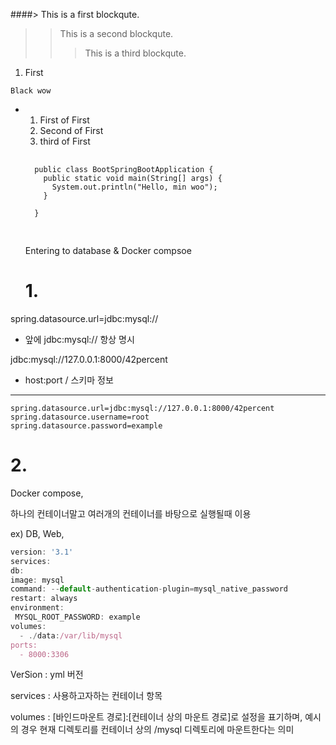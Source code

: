 ####> This is a first blockqute.
>	> This is a second blockqute.
>	>	> This is a third blockqute.

1. First

`````
Black wow
`````

* 1. First of First
    2. Second of First
    3. third of First
       

    <pre>
    <code>
    public class BootSpringBootApplication {
      public static void main(String[] args) {
        System.out.println("Hello, min woo");
      }
    
    }
    </code>
    </pre>
    Entering to database & Docker compsoe 

    # 1.

spring.datasource.url=jdbc:mysql://

- 앞에 jdbc:mysql:// 항상 명시

jdbc:mysql://127.0.0.1:8000/42percent 

- host:port / 스키마 정보

---

```
spring.datasource.url=jdbc:mysql://127.0.0.1:8000/42percent
spring.datasource.username=root
spring.datasource.password=example
```

# 2.

Docker compose,

하나의 컨테이너말고 여러개의 컨테이너를 바탕으로 실행될때  이용

 ex) DB, Web,

```jsx
version: '3.1'
services:
db:
image: mysql
command: --default-authentication-plugin=mysql_native_password
restart: always
environment:
 MYSQL_ROOT_PASSWORD: example
volumes:
  - ./data:/var/lib/mysql
ports:
  - 8000:3306
```

VerSion : yml 버전

services : 사용하고자하는 컨테이너 항목

volumes : [바인드마운트 경로]:[컨테이너 상의 마운트 경로]로 설정을 표기하며, 예시의 경우 현재 디렉토리를 컨테이너 상의 /mysql 디렉토리에 마운트한다는 의미